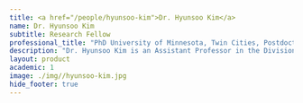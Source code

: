```yaml
---
title: <a href="/people/hyunsoo-kim">Dr. Hyunsoo Kim</a>
name: Dr. Hyunsoo Kim
subtitle: Research Fellow
professional_title: "PhD University of Minnesota, Twin Cities, Postdoctoral Fellow (2007-2009), Assistant Professor, University of Alabama Birmingham"  # Joined professional titles
description: "Dr. Hyunsoo Kim is an Assistant Professor in the Division of Informatics who arrived at UAB in November 2011 when the division was just implementing an informatics-driven personalized medicine component in the Department of Pathology. He is a bioinformatician and a computational biologist who is interested in developing methodologies and algorithms for finding new biological facts, and analyzing genomics data for helping biomedical research.He received his Ph.D. degree from the University of Minnesota, Twin Cities, in 2004 and postdoctoral training at Georgia Tech. in Atlanta and at Brigham and Women’s Hospital in Boston. In 2009 he joined the Center for Systems and Computational Biology at the Wistar Institute in Philadelphia, as a Staff Scientist. There, he worked extensively with next generation sequencing data analysis, namely RNA-seq and ChIP-seq, and small RNA-seq.Dr. Kim’s current work aims to use next generation sequencing technology and information  technology innovation to advance to a new era of personalized medicine and precision medicine for better health care. Toward this goal, he first carefully aggregates biological knowledge building a large database designed to take full advantage of knowledge integration capabilities of semantic web technologies and resources,some already in place at the Divsion of Informatics in the Department of Pathology. This database is then the key resource to analyze new biological data obtained as a part of collaborative work. For example, one can better identify interesting candidates that are related with high impact biological network components associated with specific diseases.Dr. Kim has experience on The Cancer Genome Atlas (TCGA) project, and has a particular interest in cancer diagnosis and treatment via computational approaches handling personal genomic data such as whole genome sequencing (WGS) data, RNA-seq, and small RNA-seq data. Although his earlier work was focused on brain tumors, i.e. Glioblastoma multiforme (GBM), he is now extending this experience to other cancers so that he can achieve a deeper understanding of the genetic basis of cancer. To this end he is building collaborative connections and memberships with UAB Comprehensive Cancer Center (CCC), UAB Department of Computer and Information Sciences. Dr. Kim’s laboratory is also developing a service capability in (1) next generation sequencing data analysis (RNA-seq, ChIP-seq, and small RNA-seq), (2) preliminary computational cancer diagnosis with individual patient’s genomic profiles (whole genome sequencing, RNA-seq, small RNA-seq)."
layout: product
academic: 1
image: ./img//hyunsoo-kim.jpg
hide_footer: true
---
```

